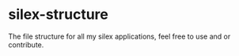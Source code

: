 silex-structure
===============

The file structure for all my silex applications, feel free to use and or contribute.